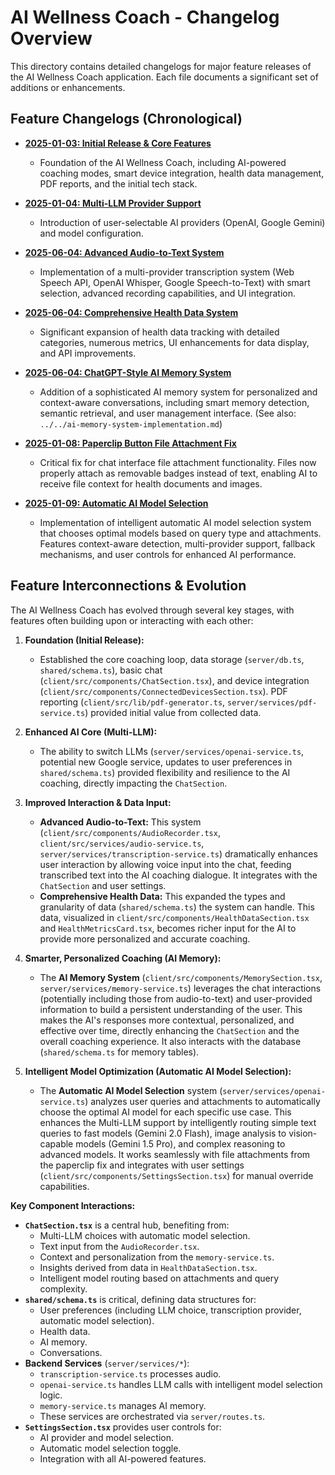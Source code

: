 # AI Wellness Coach - Changelog Overview

This directory contains detailed changelogs for major feature releases of the AI Wellness Coach application. Each file documents a significant set of additions or enhancements.

## Feature Changelogs (Chronological)

*   **[2025-01-03: Initial Release & Core Features](./01-initial-release-2025-01-03.md)**
    *   Foundation of the AI Wellness Coach, including AI-powered coaching modes, smart device integration, health data management, PDF reports, and the initial tech stack.

*   **[2025-01-04: Multi-LLM Provider Support](./02-multi-llm-support-2025-01-04.md)**
    *   Introduction of user-selectable AI providers (OpenAI, Google Gemini) and model configuration.

*   **[2025-06-04: Advanced Audio-to-Text System](./03-advanced-audio-to-text-2025-06-04.md)**
    *   Implementation of a multi-provider transcription system (Web Speech API, OpenAI Whisper, Google Speech-to-Text) with smart selection, advanced recording capabilities, and UI integration.

*   **[2025-06-04: Comprehensive Health Data System](./04-comprehensive-health-data-2025-06-04.md)**
    *   Significant expansion of health data tracking with detailed categories, numerous metrics, UI enhancements for data display, and API improvements.

*   **[2025-06-04: ChatGPT-Style AI Memory System](./05-ai-memory-system-2025-06-04.md)**
    *   Addition of a sophisticated AI memory system for personalized and context-aware conversations, including smart memory detection, semantic retrieval, and user management interface. (See also: `../../ai-memory-system-implementation.md`)

*   **[2025-01-08: Paperclip Button File Attachment Fix](./06-paperclip-attachment-fix-2025-01-08.md)**
    *   Critical fix for chat interface file attachment functionality. Files now properly attach as removable badges instead of text, enabling AI to receive file context for health documents and images.

*   **[2025-01-09: Automatic AI Model Selection](./07-ai-model-auto-selector-2025-01-09.md)**
    *   Implementation of intelligent automatic AI model selection system that chooses optimal models based on query type and attachments. Features context-aware detection, multi-provider support, fallback mechanisms, and user controls for enhanced AI performance.

## Feature Interconnections & Evolution

The AI Wellness Coach has evolved through several key stages, with features often building upon or interacting with each other:

1.  **Foundation (Initial Release):**
    *   Established the core coaching loop, data storage (`server/db.ts`, `shared/schema.ts`), basic chat (`client/src/components/ChatSection.tsx`), and device integration (`client/src/components/ConnectedDevicesSection.tsx`). PDF reporting (`client/src/lib/pdf-generator.ts`, `server/services/pdf-service.ts`) provided initial value from collected data.

2.  **Enhanced AI Core (Multi-LLM):**
    *   The ability to switch LLMs (`server/services/openai-service.ts`, potential new Google service, updates to user preferences in `shared/schema.ts`) provided flexibility and resilience to the AI coaching, directly impacting the `ChatSection`.

3.  **Improved Interaction & Data Input:**
    *   **Advanced Audio-to-Text:** This system (`client/src/components/AudioRecorder.tsx`, `client/src/services/audio-service.ts`, `server/services/transcription-service.ts`) dramatically enhances user interaction by allowing voice input into the chat, feeding transcribed text into the AI coaching dialogue. It integrates with the `ChatSection` and user settings.
    *   **Comprehensive Health Data:** This expanded the types and granularity of data (`shared/schema.ts`) the system can handle. This data, visualized in `client/src/components/HealthDataSection.tsx` and `HealthMetricsCard.tsx`, becomes richer input for the AI to provide more personalized and accurate coaching.

4.  **Smarter, Personalized Coaching (AI Memory):**
    *   The **AI Memory System** (`client/src/components/MemorySection.tsx`, `server/services/memory-service.ts`) leverages the chat interactions (potentially including those from audio-to-text) and user-provided information to build a persistent understanding of the user. This makes the AI's responses more contextual, personalized, and effective over time, directly enhancing the `ChatSection` and the overall coaching experience. It also interacts with the database (`shared/schema.ts` for memory tables).

5.  **Intelligent Model Optimization (Automatic AI Model Selection):**
    *   The **Automatic AI Model Selection** system (`server/services/openai-service.ts`) analyzes user queries and attachments to automatically choose the optimal AI model for each specific use case. This enhances the Multi-LLM support by intelligently routing simple text queries to fast models (Gemini 2.0 Flash), image analysis to vision-capable models (Gemini 1.5 Pro), and complex reasoning to advanced models. It works seamlessly with file attachments from the paperclip fix and integrates with user settings (`client/src/components/SettingsSection.tsx`) for manual override capabilities.

**Key Component Interactions:**

*   **`ChatSection.tsx`** is a central hub, benefiting from:
    *   Multi-LLM choices with automatic model selection.
    *   Text input from the `AudioRecorder.tsx`.
    *   Context and personalization from the `memory-service.ts`.
    *   Insights derived from data in `HealthDataSection.tsx`.
    *   Intelligent model routing based on attachments and query complexity.
*   **`shared/schema.ts`** is critical, defining data structures for:
    *   User preferences (including LLM choice, transcription provider, automatic model selection).
    *   Health data.
    *   AI memory.
    *   Conversations.
*   **Backend Services** (`server/services/*`):
    *   `transcription-service.ts` processes audio.
    *   `openai-service.ts` handles LLM calls with intelligent model selection logic.
    *   `memory-service.ts` manages AI memory.
    *   These services are orchestrated via `server/routes.ts`.
*   **`SettingsSection.tsx`** provides user controls for:
    *   AI provider and model selection.
    *   Automatic model selection toggle.
    *   Integration with all AI-powered features.
